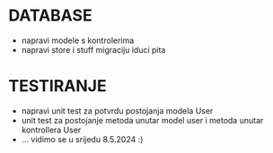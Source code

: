 # DATABASE
- napravi modele s kontrolerima
- napravi store i stuff migraciju iduci pita

# TESTIRANJE
- napravi unit test za potvrdu postojanja modela User
- unit test za postojanje metoda unutar model user i metoda unutar kontrollera User
- ... vidimo se u srijedu 8.5.2024 :)


